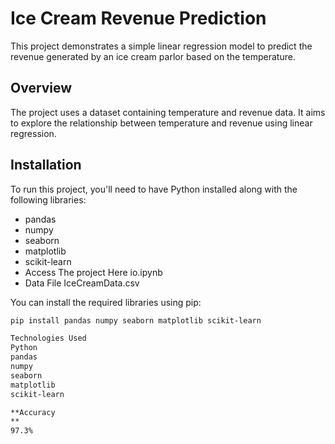 # Ice Cream Revenue Prediction

This project demonstrates a simple linear regression model to predict the revenue generated by an ice cream parlor based on the temperature.

## Overview
The project uses a dataset containing temperature and revenue data. It aims to explore the relationship between temperature and revenue using linear regression.

## Installation
To run this project, you'll need to have Python installed along with the following libraries:
- pandas
- numpy
- seaborn
- matplotlib
- scikit-learn
- Access The project Here io.ipynb
- Data File IceCreamData.csv


You can install the required libraries using pip:
```bash
pip install pandas numpy seaborn matplotlib scikit-learn

Technologies Used
Python
pandas
numpy
seaborn
matplotlib
scikit-learn

**Accuracy
**
97.3%
